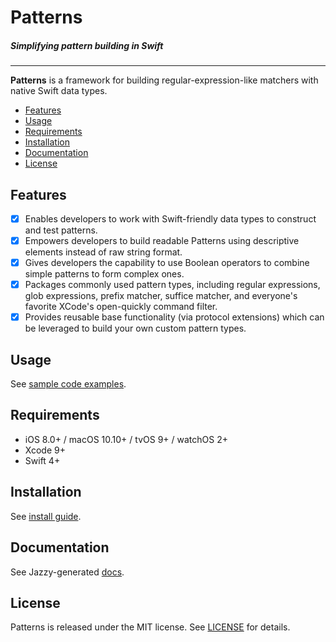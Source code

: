 # **Patterns**
##### Simplifying pattern building in Swift

---

**Patterns** is a framework for building regular-expression-like matchers with native Swift data types.

- [Features](#features)
- [Usage](#usage)
- [Requirements](#requirements)
- [Installation](#installation)
- [Documentation](#documentation)
- [License](#license)

## Features

- [x] Enables developers to work with Swift-friendly data types to construct and test patterns.
- [x] Empowers developers to build readable Patterns using descriptive elements instead of raw string format.
- [x] Gives developers the capability to use Boolean operators to combine simple patterns to form complex ones.
- [x] Packages commonly used pattern types, including regular expressions, glob expressions, prefix matcher, suffice matcher, and everyone's favorite XCode's open-quickly command filter.
- [x] Provides reusable base functionality (via protocol extensions) which can be leveraged to build your own custom pattern types.

## Usage

See [sample code examples](https://github.com/harishkataria/Patterns/blob/master/Documentation/Usage.md).

## Requirements

- iOS 8.0+ /  macOS 10.10+ / tvOS 9+ / watchOS 2+
- Xcode 9+
- Swift 4+

## Installation

See [install guide](https://github.com/harishkataria/Patterns/blob/master/Documentation/Install.md).

## Documentation

See Jazzy-generated [docs](https://harishkataria.github.io/Patterns/).

## License

Patterns is released under the MIT license. See [LICENSE](https://github.com/harishkataria/Patterns/blob/master/LICENSE) for details.
